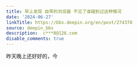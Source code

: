 ```yaml
---
title: 早上发现 自带的浏览器 不见了谁碰到过这种情况
date: '2024-06-27'
linkTitle: https://bbs.deepin.org/en/post/274378
source: deepin_bbs
description:  c***8@126.com 
disable_comments: true
---
```

昨天晚上还好好的，今
